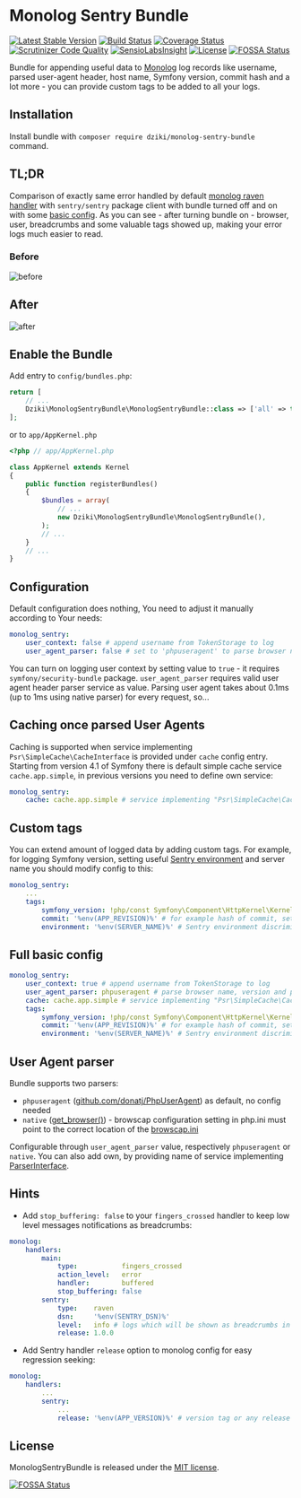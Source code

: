 # Monolog Sentry Bundle

[![Latest Stable Version](https://poser.pugx.org/dziki/monolog-sentry-bundle/v/stable)](https://packagist.org/packages/dziki/monolog-sentry-bundle)
[![Build Status](https://travis-ci.org/mleczakm/monolog-sentry-bundle.svg?branch=master)](https://travis-ci.org/mleczakm/monolog-sentry-bundle)
[![Coverage Status](https://coveralls.io/repos/github/mleczakm/monolog-sentry-bundle/badge.svg?branch=master)](https://coveralls.io/github/mleczakm/monolog-sentry-bundle?branch=master)
[![Scrutinizer Code Quality](https://scrutinizer-ci.com/g/mleczakm/monolog-sentry-bundle/badges/quality-score.png?b=master)](https://scrutinizer-ci.com/g/mleczakm/monolog-sentry-bundle/?branch=master)
[![SensioLabsInsight](https://insight.sensiolabs.com/projects/539b5154-ad2a-4417-bbea-dc13a6f69c0c/mini.png)](https://insight.sensiolabs.com/projects/539b5154-ad2a-4417-bbea-dc13a6f69c0c)
[![License](https://poser.pugx.org/dziki/monolog-sentry-bundle/license)](https://packagist.org/packages/dziki/monolog-sentry-bundle)
[![FOSSA Status](https://app.fossa.io/api/projects/git%2Bgithub.com%2Fmleczakm%2Fmonolog-sentry-bundle.svg?type=shield)](https://app.fossa.io/projects/git%2Bgithub.com%2Fmleczakm%2Fmonolog-sentry-bundle?ref=badge_shield)

Bundle for appending useful data to [Monolog](https://github.com/Seldaek/monolog) log records like username, 
parsed user-agent header, host name, Symfony version, commit hash and a lot more - you can provide custom tags 
to be added to all your logs.

## Installation

Install bundle with `composer require dziki/monolog-sentry-bundle` command.

## TL;DR

Comparison of exactly same error handled by default [monolog raven handler](#hints) with `sentry/sentry` package client with bundle
turned off and on with some [basic config](#full-basic-config). As you can see - after turning bundle on - browser, user, 
breadcrumbs and some valuable tags showed up, making your error logs much easier to read.

### Before
![before](https://user-images.githubusercontent.com/3474636/45269343-d8c4d700-b48c-11e8-89b3-8a6a0e602c12.png)

## After
![after](https://user-images.githubusercontent.com/3474636/45269349-e1b5a880-b48c-11e8-9143-53058e67e757.png)

## Enable the Bundle

Add entry to `config/bundles.php`:

```php
return [
    // ...
    Dziki\MonologSentryBundle\MonologSentryBundle::class => ['all' => true],
];
```

or to `app/AppKernel.php`

```php
<?php // app/AppKernel.php

class AppKernel extends Kernel
{
    public function registerBundles()
    {
        $bundles = array(
            // ...
            new Dziki\MonologSentryBundle\MonologSentryBundle(),
        );
        // ...
    }
    // ...
}
```

## Configuration

Default configuration does nothing, You need to adjust it manually according to Your needs:

```yaml
monolog_sentry:
    user_context: false # append username from TokenStorage to log
    user_agent_parser: false # set to 'phpuseragent' to parse browser name, version and platform from user agent
``` 

You can turn on logging user context by setting value to `true` - it requires `symfony/security-bundle` package.
`user_agent_parser` requires valid user agent header parser service as value. 
Parsing user agent takes about 0.1ms (up to 1ms using native parser) for every request, so...

## Caching once parsed User Agents

Caching is supported when service implementing `Psr\SimpleCache\CacheInterface` is provided under `cache` config entry.
Starting from version 4.1 of Symfony there is default simple cache service `cache.app.simple`, in previous versions you 
need to define own service:

```yaml
monolog_sentry:
    cache: cache.app.simple # service implementing "Psr\SimpleCache\CacheInterface" interface
``` 

## Custom tags

You can extend amount of logged data by adding custom tags. For example, for logging Symfony version, setting 
useful [Sentry environment](https://docs.sentry.io/learn/environments/) and server name you should modify config to this:

```yaml
monolog_sentry:
    ...
    tags:
        symfony_version: !php/const Symfony\Component\HttpKernel\Kernel::VERSION # useful for regression check
        commit: '%env(APP_REVISION)%' # for example hash of commit, set your own environment variable or parameter
        environment: '%env(SERVER_NAME)%' # Sentry environment discriminator, much more useful than default `prod`
```

## Full basic config

```yaml
monolog_sentry:
    user_context: true # append username from TokenStorage to log
    user_agent_parser: phpuseragent # parse browser name, version and platform from user agent
    cache: cache.app.simple # service implementing "Psr\SimpleCache\CacheInterface" interface, since SF 4.1
    tags:
        symfony_version: !php/const Symfony\Component\HttpKernel\Kernel::VERSION # useful for regression check
        commit: '%env(APP_REVISION)%' # for example hash of commit, set your own environment variable or parameter
        environment: '%env(SERVER_NAME)%' # Sentry environment discriminator, much more useful than default `prod`
```

## User Agent parser

Bundle supports two parsers:
- `phpuseragent` ([github.com/donatj/PhpUserAgent](https://github.com/donatj/PhpUserAgent)) as default, no config needed
- `native` ([get_browser()](https://php.net/manual/en/function.get-browser.php)) - browscap configuration setting in php.ini 
must point to the correct location of the [browscap.ini](https://browscap.org/)

Configurable through `user_agent_parser` value, respectively `phpuseragent` or `native`. You can also add own, by providing
name of service implementing [ParserInterface](https://github.com/mleczakm/monolog-sentry-bundle/blob/master/UserAgent/ParserInterface.php).

## Hints

- Add `stop_buffering: false` to your `fingers_crossed` handler to keep low level messages notifications as breadcrumbs:

```yaml
monolog:
    handlers:
        main:
            type:           fingers_crossed
            action_level:   error
            handler:        buffered
            stop_buffering: false
        sentry:
            type:    raven
            dsn:     '%env(SENTRY_DSN)%'
            level:   info # logs which will be shown as breadcrumbs in Sentry issue
            release: 1.0.0
```

- Add Sentry handler `release` option to monolog config for easy regression seeking:

```yaml
monolog:
    handlers:
        ...
        sentry:
            ...
            release: '%env(APP_VERSION)%' # version tag or any release ID
```

## License

MonologSentryBundle is released under the [MIT license](https://github.com/mleczakm/monolog-sentry-bundle/blob/master/LICENSE.md).


[![FOSSA Status](https://app.fossa.io/api/projects/git%2Bgithub.com%2Fmleczakm%2Fmonolog-sentry-bundle.svg?type=large)](https://app.fossa.io/projects/git%2Bgithub.com%2Fmleczakm%2Fmonolog-sentry-bundle?ref=badge_large)